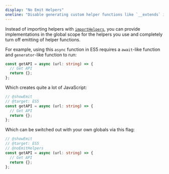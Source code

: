 ```yaml
---
display: "No Emit Helpers"
oneline: "Disable generating custom helper functions like `__extends` in compiled output."
---
```


Instead of importing helpers with [`importHelpers`](#importHelpers), you can provide implementations in the global scope for the helpers you use and completely turn off emitting of helper functions.

For example, using this `async` function in ES5 requires a `await`-like function and `generator`-like function to run:

```ts 
const getAPI = async (url: string) => {
  // Get API
  return {};
};
```

Which creates quite a lot of JavaScript:

```ts 
// @showEmit
// @target: ES5
const getAPI = async (url: string) => {
  // Get API
  return {};
};
```

Which can be switched out with your own globals via this flag:

```ts 
// @showEmit
// @target: ES5
// @noEmitHelpers
const getAPI = async (url: string) => {
  // Get API
  return {};
};
```
